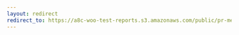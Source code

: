 ```yaml
---
layout: redirect
redirect_to: https://a8c-woo-test-reports.s3.amazonaws.com/public/pr-merge/44553/e2e/index.html
---
```

